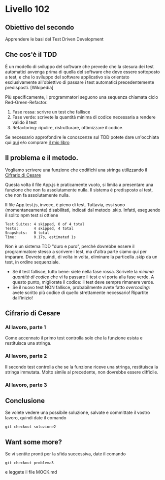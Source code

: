 # Livello 102

## Obiettivo del secondo

Apprendere le basi del Test Driven Development


## Che cos'è il TDD

È un modello di sviluppo del software che prevede che la stesura dei test automatici avvenga prima di quella del software che deve essere sottoposto a test, e che lo sviluppo del software applicativo sia orientato esclusivamente all'obiettivo di passare i test automatici precedentemente predisposti. [Wikipedia]

Più specificamente, i programmatori seguono  una sequenza chiamata ciclo Red-Green-Refactor. 

1. Fase rossa: scrivre un test che fallisce
2. Fase verde: scrivete la quantità minima di codice necessaria a rendere valido il test
3. Refactoring: ripulire, ristrutturare, ottimizzare il codice.

Se necessario approfondire le conoscenze sul TDD potete dare un'occhiata qui [qui](https://www.ionos.it/digitalguide/siti-web/programmazione-del-sito-web/cose-il-test-driven-development/) e/o comprare [il mio libro](https://www.ibs.it/tecnologia-progettazione-per-mondo-digitale-ebook-marcello-missiroli/e/9788899283025)

## Il problema e il metodo. 

Vogliamo scrivere una funzione che codifichi una stringa utilizzando il [Cifrario di Cesare](https://it.wikipedia.org/wiki/Cifrario_di_Cesare)

Questa volta il file App.js è praticamente vuoto, si limita a presentare una funzione che non fa assolutamente nulla. Il sistema è predisposto al test, che non fa assolutamente nulla.

Il file App.test.js, invece, è pieno di test. Tuttavia, essi sono (momentaneamente) disabilitati, indicati dal metodo .skip. Infatti, eseguendo il solito npm test si ottiene

```
Test Suites: 4 skipped, 0 of 4 total
Tests:       4 skipped, 4 total
Snapshots:   0 total
Time:        0.17s, estimated 1s
```
Non è un sistema TDD "duro e puro", perché dovrebbe essere il programmatore stesso a scrivere i test, ma d'altra parte siamo qui per imparare. Dovrete quindi, di volta in volta, eliminare la particella .skip da un test, in ordine sequenziale. 

- Se il test fallisce, tutto bene: siete nella fase rossa. Scrivete la *minima quantità di codice* che vi fa passare il test e vi porta alla fase verde. A questo punto, migliorate il codice: il test deve sempre rimanere verde. 
- Se il nuovo test NON fallisce, probabilmente avete fatto *overcoding*: avete scritto più codice di quello strettamente necessario! Ripartite dall'inizio!



## Cifrario di Cesare


### Al lavoro, parte 1

Come accennato il primo test controlla solo che la funzione esista e restituisca una stringa. 

### Al lavoro, parte 2

Il secondo test controlla che se la funzione riceve una stringa, restituisca la stringa immutata. Molto simile al precedente, non dovrebbe essere difficile.


### Al lavoro, parte 3



## Conclusione

Se volete vedere una possibile soluzione, salvate e committate il vostro lavoro, quindi date il comando 

``` git checkout soluzione2 ```



## Want some more?

Se vi sentite pronti per la sfida successiva, date il comando 

``` git checkout problema3  ```

e leggete il file MOCK.md